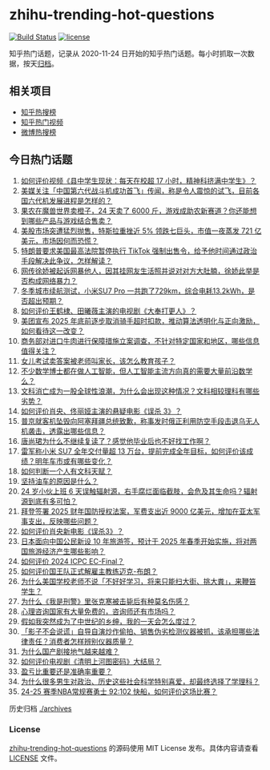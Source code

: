 # zhihu-trending-hot-questions

[![Build Status](https://github.com/justjavac/zhihu-trending-hot-questions/workflows/ci/badge.svg?branch=master)](https://github.com/justjavac/zhihu-trending-hot-questions/actions)
[![license](https://img.shields.io/github/license/justjavac/zhihu-trending-hot-questions)](https://github.com/justjavac/zhihu-trending-hot-questions/blob/master/LICENSE)

知乎热门话题，记录从 2020-11-24
日开始的知乎热门话题。每小时抓取一次数据，按天[归档](./archives)。

## 相关项目

- [知乎热搜榜](https://github.com/justjavac/zhihu-trending-top-search)
- [知乎热门视频](https://github.com/justjavac/zhihu-trending-hot-video)
- [微博热搜榜](https://github.com/justjavac/weibo-trending-hot-search)

## 今日热门话题

<!-- BEGIN -->
<!-- 最后更新时间 Sun Dec 29 2024 02:25:11 GMT+0800 (China Standard Time) -->

1. [如何评价视频《县中学生现状：每天在校超 17 小时，精神科挤满中学生》？](https://www.zhihu.com/question/8001560738)
1. [美媒关注「中国第六代战斗机成功首飞」传闻，称是令人震惊的试飞，目前各国六代机发展进程是怎样的？](https://www.zhihu.com/question/8071663317)
1. [果农在魔兽世界卖橙子，24 天卖了 6000 斤，游戏成助农新赛道？你还能想到哪些产品与游戏结合售卖？](https://www.zhihu.com/question/8071297760)
1. [美股市场突遭猛烈抛售，特斯拉重挫近 5% 领跌七巨头，市值一夜蒸发 721 亿美元，市场因何而恐慌？](https://www.zhihu.com/question/8075726973)
1. [特朗普要求美国最高法院暂停执行 TikTok 强制出售令，给予他时间通过政治手段解决此争议，怎样解读？](https://www.zhihu.com/question/8068996866)
1. [网传徐娇被起诉网暴他人，因其挂网友生活照并说对对方大肚腩，徐娇此举是否构成网络暴力？](https://www.zhihu.com/question/8102774459)
1. [冬季城市续航测试，小米SU7 Pro 一共跑了729km，综合电耗13.2kWh，是否超出预期？](https://www.zhihu.com/question/7123725133)
1. [如何评价王鹤棣、田曦薇主演的电视剧《大奉打更人》？](https://www.zhihu.com/question/3838228946)
1. [美团宣布 2025 年底前逐步取消骑手超时扣款，推动算法透明化与正向激励，如何看待这一改变？](https://www.zhihu.com/question/8023106852)
1. [商务部对进口牛肉进行保障措施立案调查，不针对特定国家和地区，哪些信息值得关注？](https://www.zhihu.com/question/8017457729)
1. [女儿考试卖答案被老师叫家长，该怎么教育孩子？](https://www.zhihu.com/question/7945189688)
1. [不少数学博士都在做人工智能，但人工智能主流方向真的需要大量前沿数学么？](https://www.zhihu.com/question/515063566)
1. [文科消亡成为一股全球性浪潮，为什么会出现这种情况？文科相较理科有哪些劣势？](https://www.zhihu.com/question/8086341738)
1. [如何评价肖央、佟丽娅主演的悬疑电影《误杀 3》？](https://www.zhihu.com/question/8022975790)
1. [普京就客机坠毁向阿塞拜疆总统致歉，称事发时俄正利用防空手段击退乌无人机袭击，透露出哪些信息？](https://www.zhihu.com/question/8117331659)
1. [唐尚珺为什么不继续复读了？感觉他毕业后也不好找工作啊？](https://www.zhihu.com/question/667247080)
1. [雷军称小米 SU7 全年交付量超 13 万台，提前完成全年目标，如何评价该成绩？明年车市或有哪些变化？](https://www.zhihu.com/question/8089957534)
1. [如何判断一个人有文科天赋？](https://www.zhihu.com/question/438266130)
1. [坚持油车的原因是什么？](https://www.zhihu.com/question/3139858418)
1. [24 岁小伙上班 6 天误触辐射源，右手腐烂面临截肢，会危及其生命吗？辐射源到底有多可怕？](https://www.zhihu.com/question/7842123012)
1. [拜登签署 2025 财年国防授权法案，军费支出近 9000 亿美元，增加在亚太军事支出，反映哪些问题？](https://www.zhihu.com/question/7736519835)
1. [如何评价肖央新电影《误杀3》？](https://www.zhihu.com/question/8043058119)
1. [日本面向中国公民新设 10 年旅游签，预计于 2025 年春季开始实施，将对两国旅游经济产生哪些影响？](https://www.zhihu.com/question/7828163623)
1. [如何评价 2024 ICPC EC-Final？](https://www.zhihu.com/question/5762136546)
1. [如何评价国王队正式解雇主教练迈克-布朗？](https://www.zhihu.com/question/8073142899)
1. [为什么美国学校老师不说「不好好学习，将来只能扫大街、挑大粪」，来鞭笞学生？](https://www.zhihu.com/question/632232275)
1. [为什么《我是刑警》里张克寒被击毙后有种莫名伤感？](https://www.zhihu.com/question/7360827152)
1. [心理咨询国家有大量免费的，咨询师还有市场吗？](https://www.zhihu.com/question/7880454594)
1. [假如我突然成为了中世纪的乡绅，我的一天会怎么度过？](https://www.zhihu.com/question/929339990)
1. [「影子不会说谎」自导自演炒作偷拍、销售伪劣检测仪器被抓，该承担哪些法律责任？消费者怎样辨别仪器质量？](https://www.zhihu.com/question/8068920384)
1. [为什么国产剧接地气越来越难？](https://www.zhihu.com/question/7381552698)
1. [如何评价电视剧《清明上河图密码》大结局？](https://www.zhihu.com/question/8041806089)
1. [盈亏比重要还是准确率重要？](https://www.zhihu.com/question/5568937097)
1. [为什么很多男生对政治、历史这些社会科学特别喜爱，却最终选择了学理科？](https://www.zhihu.com/question/7263576563)
1. [24-25 赛季NBA常规赛勇士 92:102 快船，如何评价这场比赛？](https://www.zhihu.com/question/8076900986)

<!-- END -->

历史归档 [./archives](./archives)

### License

[zhihu-trending-hot-questions](https://github.com/justjavac/zhihu-trending-hot-questions)
的源码使用 MIT License 发布。具体内容请查看 [LICENSE](./LICENSE) 文件。
